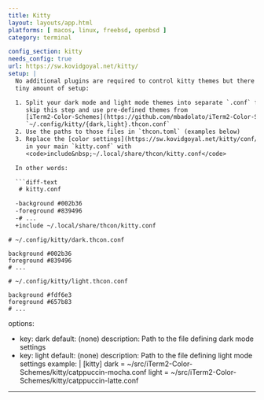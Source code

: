 ```yaml
---
title: Kitty
layout: layouts/app.html
platforms: [ macos, linux, freebsd, openbsd ]
category: terminal

config_section: kitty
needs_config: true
url: https://sw.kovidgoyal.net/kitty/
setup: |
  No additional plugins are required to control kitty themes but there is a
  tiny amount of setup:

  1. Split your dark mode and light mode themes into separate `.conf` files, or
     skip this step and use pre-defined themes from
     [iTerm2-Color-Schemes](https://github.com/mbadolato/iTerm2-Color-Schemes):
     `~/.config/kitty/{dark,light}.thcon.conf`
  2. Use the paths to those files in `thcon.toml` (examples below)
  3. Replace the [color settings](https://sw.kovidgoyal.net/kitty/conf/#color-scheme)
     in your main `kitty.conf` with
     <code>include&nbsp;~/.local/share/thcon/kitty.conf</code>

  In other words:

  ```diff-text
   # kitty.conf

  -background #002b36
  -foreground #839496
  -# ...
  +include ~/.local/share/thcon/kitty.conf
  ```

  ```text
  # ~/.config/kitty/dark.thcon.conf

  background #002b36
  foreground #839496
  # ...
  ```

  ```text
  # ~/.config/kitty/light.thcon.conf

  background #fdf6e3
  foreground #657b83
  # ...
  ```

options:
  - key: dark
    default: (none)
    description: Path to the file defining dark mode settings
  - key: light
    default: (none)
    description: Path to the file defining light mode settings
example: |
  [kitty]
  dark = ~/src/iTerm2-Color-Schemes/kitty/catppuccin-mocha.conf
  light = ~/src/iTerm2-Color-Schemes/kitty/catppuccin-latte.conf
---
```

